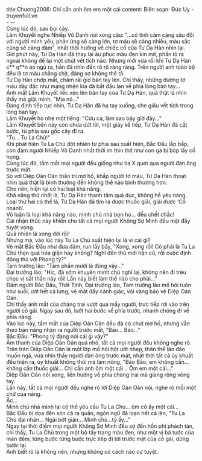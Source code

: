 title:Chương2006: Chỉ cần anh ôm em một cái
content:
Biên soạn: Đức Uy - truyenfull.vn<br>- --<br>Cùng lúc đó, sau bụi cây.<br>Lâm Khuyết nghe Nhiếp Vô Danh nói xong câu: "...có tình cảm càng sâu đối với người mình yêu, phản ứng sẽ càng lớn, tơ máu sẽ càng nhiều, màu sắc cũng sẽ càng đậm", nhất thời hướng về chiếc cổ của Tư Dạ Hàn nhìn lại.<br>Giờ phút này, Tư Dạ Hàn đã thay lại âu phục màu đen kín mít, phần lộ ra ngoài không để lại một chút vết tích nào. Nhưng mới vừa rồi khi Tư Dạ Hàn c** q**n áo ngủ ra, hắn đã nhìn đến rõ rõ ràng ràng. Trên người anh toàn bộ đều là tơ màu chằng chịt, đáng sợ không thể tả.<br>Tư Dạ Hàn chớp mắt, chậm rãi giơ bàn tay lên. Chỉ thấy, những đường tơ máu dày đặc như mạng nhện kia đã bắt đầu lan về phía lòng bàn tay...<br>Ánh mắt Lâm Khuyết liếc xéo lên bàn tay của Tư Dạ Hàn, quả thật là nhìn thấy mà giật mình, "Mịa nó..."<br>Đang định tiếp tục nhìn, Tư Dạ Hàn đã hạ tay xuống, che giấu vết tích trong lòng bàn tay.<br>Lâm Khuyết ho nhẹ một tiếng: "Cửu ca, làm sao bây giờ đây..."<br>Lâm Khuyết bên này còn chưa dứt lời, một giây kế tiếp, Tư Dạ Hàn đã cất bước, từ phía sau gốc cây đi ra.<br>"Tu... Tu La Chủ!"<br>Khi phát hiện Tu La Chủ đột nhiên từ phía sau xuất hiện, Bắc Đẩu lắp bắp, còn đám người Nhiếp Vô Danh nhất thời im thin thít như con gà bị bóp lấy cổ họng.<br>Cùng lúc đó, tầm mắt mọi người đều giống như tia X quét qua người đàn ông trước mặt.<br>So với Diệp Oản Oản thần trí mơ hồ, khắp người tơ máu, Tư Dạ Hàn thoạt nhìn quả thật là bình thường đến không thể nào bình thường hơn.<br>Cho nên, hiện tại có hai loại khả năng.<br>Khả năng thứ nhất là, Tư Dạ Hàn thanh tâm quả dục, không hề yêu nàng. Loại thứ hai có thể là, Tư Dạ Hàn đã tìm ra được thuốc giải, giải được ‘Cổ nhánh’.<br>Vô luận là loại khả năng nào, minh chủ nhà bọn họ... đều chết chắc!<br>Cái nhận thức này khiến cho tất cả mọi người Không Sợ Minh đều mặt đầy tuyệt vọng.<br>Quả nhiên là xong đời rồi!<br>Nhưng mà, vào lúc này Tu La Chủ xuất hiện lại là vì cái gì?<br>Vẻ mặt Bắc Đẩu như đưa đám, run lẩy bẩy, "Xong, xong rồi! Có phải là Tu La Chủ thẹn quá hóa giận hay không? Nghĩ đến thù mới hận cũ, rốt cuộc định động thủ với Phong tỷ?"<br>Tam trưởng lão: "Tám phần mười là đúng vậy..."<br>Đại trưởng lão: "Hic, đã sớm khuyên minh chủ nghĩ lại, không nên đi trêu chọc vị sát thần này rồi! Lần này biết làm thế nào cho phải..."<br>Đám người Bắc Đẩu, Thất Tinh, Đại trưởng lão, Tam trưởng lão mồ hôi tuôn như suối, ướt hết cả lưng, vẻ mặt đầy cảnh giác, vội vàng bảo vệ Diệp Oản Oản.<br>Chỉ thấy ánh mắt của chàng trai vượt qua mấy người, trực tiếp rơi vào trên người cô gái. Ngay sau đó, lướt hai bước về phía trước, nhanh chóng đi về phía nàng.<br>Vào lúc này, tầm mắt của Diệp Oản Oản đều đã có chút mơ hồ, nhưng vẫn theo bản năng nhận ra người trước mắt, "Bảo... Bảo..."<br>Bắc Đẩu: "Phong tỷ đang nói cái gì vậy?"<br>Âm thanh của Diệp Oản Oản quá nhỏ, tất cả mọi người đều không nghe rõ.<br>Trên trán Diệp Oản Oản là một lớp mồ hôi hột ướt nhẹp, thân thể lảo đảo muốn ngã, vừa nhìn thấy người đàn ông trước mặt, nhất thời tất cả ủy khuất đều hiện ra, ủy khuất không thôi mà làm nũng, "Bảo Bảo, em không cần... không cần thuốc giải... Chỉ cần anh ôm một cái... Ôm em một cái..."<br>Diệp Oản Oản nói xong, liền hướng về phía chàng trai mà giang rộng vòng tay.<br>Lần này, tất cả mọi người đều nghe rõ lời Diệp Oản Oản nói, nghe rõ mỗi một chữ của nàng.<br>Ặc...<br>Minh chủ nhà mình lại có thể yêu cầu Tu La Chủ... ôm cô ấy một cái...<br>Bắc Đẩu bị dọa đến són cả ra quần, ngôn ngữ đã loạn hết cả lên, "Tu La Chủ đại nhân... Ngài bớt giận... Minh chủ...tỷ ấy..."<br>Ngay tại thời điểm mọi người Không Sợ Minh đều sợ đến hồn phi phách tán, chỉ thấy, Tu La Chủ trong một bộ tây trang màu đen, như một vị bá tước của màn đêm, từng bước từng bước trực tiếp đi tới trước mặt của cô gái, dừng bước lại.<br>Anh biết rõ là không nên, nhưng không có cách nào cự tuyệt.